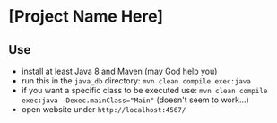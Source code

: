 # [Project Name Here]

## Use

- install at least Java 8 and Maven (may God help you)
- run this in the `java_db` directory: `mvn clean compile exec:java`
- if you want a specific class to be executed use: `mvn clean compile exec:java -Dexec.mainClass="Main"` (doesn't seem to work...)
- open website under `http://localhost:4567/`

